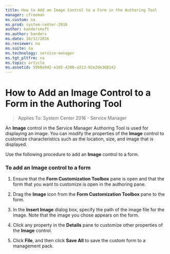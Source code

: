 ```yaml
---
title: How to Add an Image Control to a Form in the Authoring Tool
manager: cfreeman
ms.custom: na
ms.prod: system-center-2016
author: bandersmsft
ms.author: banders
ms.date: 10/12/2016
ms.reviewer: na
ms.suite: na
ms.technology: service-manager
ms.tgt_pltfrm: na
ms.topic: article
ms.assetid: 59b0a942-e165-4308-a313-92e2de368142
---
```


# How to Add an Image Control to a Form in the Authoring Tool

>Applies To: System Center 2016 - Service Manager

An **Image** control in the Service Manager Authoring Tool is used for displaying an image. You can modify the properties of the **Image** control to customize characteristics such as the location, size, and image that is displayed.  

 Use the following procedure to add an **Image** control to a form.  

### To add an Image control to a form  

1.  Ensure that the **Form Customization Toolbox** pane is open and that the form that you want to customize is open in the authoring pane.  

2.  Drag the **Image** icon from the **Form Customization Toolbox** pane to the form.  

3.  In the **Insert Image** dialog box, specify the path of the image file for the image. Note that the image you chose appears on the form.  

4.  Click any property in the **Details** pane to customize other properties of the **Image** control.  

5.  Click **File**, and then click **Save All** to save the custom form to a management pack.  
